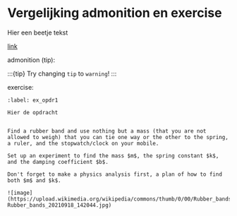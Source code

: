 # Vergelijking admonition en exercise

Hier een beetje tekst


[link](https://nos.nl)

admonition (tip): 

:::{tip}
Try changing `tip` to `warning`!
:::

exercise: 

```{exercise} Naam van de opdracht
:label: ex_opdr1

Hier de opdracht
```


```{experiment} Mass spring

Find a rubber band and use nothing but a mass (that you are not allowed to weigh) that you can tie one way or the other to the spring, a ruler, and the stopwatch/clock on your mobile.

Set up an experiment to find the mass $m$, the spring constant $k$, and the damping coefficient $b$.

Don't forget to make a physics analysis first, a plan of how to find both $m$ and $k$.

![image](https://upload.wikimedia.org/wikipedia/commons/thumb/0/00/Rubber_bands_20210918_142044.jpg/1200px-Rubber_bands_20210918_142044.jpg)


```

